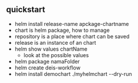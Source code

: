 ## quickstart
- helm install release-name apckage-chartname
- chart is helm package, how to manage
- repository is a place where chart can be saved
- release is an instance of an chart
- helm show values chartName
    - look at the possible values
- helm package namaFolder
- helm create deis-workflow
- helm install demochart ./myhelmchart --dry-run
